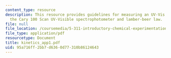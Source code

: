 ```yaml
---
content_type: resource
description: This resource provides guidelines for measuring an UV-Vis spectrum using
  the Cary 100 Scan UV-Visible spectrophotometer and lamber-beer law.
file: null
file_location: /coursemedia/5-311-introductory-chemical-experimentation-fall-2005/95a716ff2bb7d6360d77310b86124643_kinetics_app1.pdf
file_type: application/pdf
resourcetype: Document
title: kinetics_app1.pdf
uid: 95a716ff-2bb7-d636-0d77-310b86124643
---
```

